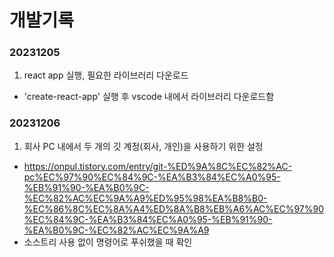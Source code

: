 # 개발기록
### 20231205
1. react app 실행, 필요한 라이브러리 다운로드
- 'create-react-app' 실행 후 vscode 내에서 라이브러리 다운로드함

### 20231206
1. 회사 PC 내에서 두 개의 깃 계정(회사, 개인)을 사용하기 위한 설정
- https://onpul.tistory.com/entry/git-%ED%9A%8C%EC%82%AC-pc%EC%97%90%EC%84%9C-%EA%B3%84%EC%A0%95-%EB%91%90-%EA%B0%9C-%EC%82%AC%EC%9A%A9%ED%95%98%EA%B8%B0-%EC%86%8C%EC%8A%A4%ED%8A%B8%EB%A6%AC%EC%97%90%EC%84%9C-%EA%B3%84%EC%A0%95-%EB%91%90-%EA%B0%9C-%EC%82%AC%EC%9A%A9
- 소스트리 사용 없이 명령어로 푸쉬했을 때 확인